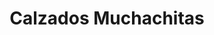 ---
title: "Calzados Muchachitas"
url: /santiago-de-los-caballeros/calzados-muchachitas/
shop: Schuhe
---